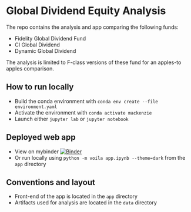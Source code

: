 # Global Dividend Equity Analysis

The repo contains the analysis and app comparing the following funds:
- Fidelity Global Dividend Fund
- CI Global Dividend
- Dynamic Global Dividend

The analysis is limited to F-class versions of these fund for an apples-to apples comparison.

## How to run locally
- Build the conda environment with `conda env create --file environment.yaml`
- Activate the environment with `conda activate mackenzie`
- Launch either `jupyter lab` or `jupyter notebook`

## Deployed web app
- View on mybinder [![Binder](https://mybinder.org/badge_logo.svg)](https://mybinder.org/v2/gh/KatrinaJames/ci/HEAD?urlpath=voila%2Frender%2Fcan_app%2Fcanadian_app.ipynb)
- Or run locally using `python -m voila app.ipynb --theme=dark` from the `app` directory

## Conventions and layout
- Front-end of the app is located in the `app` directory
- Artifacts used for analysis are located in the `data` directory